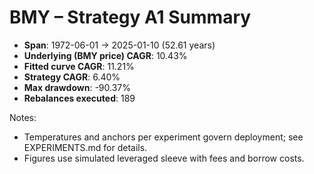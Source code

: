 # BMY – Strategy A1 Summary

- **Span**: 1972-06-01 → 2025-01-10 (52.61 years)
- **Underlying (BMY price) CAGR**: 10.43%
- **Fitted curve CAGR**: 11.21%
- **Strategy CAGR**: 6.40%
- **Max drawdown**: -90.37%
- **Rebalances executed**: 189

Notes:

- Temperatures and anchors per experiment govern deployment; see EXPERIMENTS.md for details.
- Figures use simulated leveraged sleeve with fees and borrow costs.
